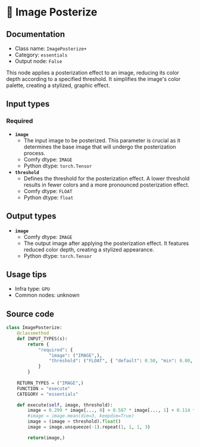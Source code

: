 # 🔧 Image Posterize
## Documentation
- Class name: `ImagePosterize+`
- Category: `essentials`
- Output node: `False`

This node applies a posterization effect to an image, reducing its color depth according to a specified threshold. It simplifies the image's color palette, creating a stylized, graphic effect.
## Input types
### Required
- **`image`**
    - The input image to be posterized. This parameter is crucial as it determines the base image that will undergo the posterization process.
    - Comfy dtype: `IMAGE`
    - Python dtype: `torch.Tensor`
- **`threshold`**
    - Defines the threshold for the posterization effect. A lower threshold results in fewer colors and a more pronounced posterization effect.
    - Comfy dtype: `FLOAT`
    - Python dtype: `float`
## Output types
- **`image`**
    - Comfy dtype: `IMAGE`
    - The output image after applying the posterization effect. It features reduced color depth, creating a stylized appearance.
    - Python dtype: `torch.Tensor`
## Usage tips
- Infra type: `GPU`
- Common nodes: unknown


## Source code
```python
class ImagePosterize:
    @classmethod
    def INPUT_TYPES(s):
        return {
            "required": {
                "image": ("IMAGE",),
                "threshold": ("FLOAT", { "default": 0.50, "min": 0.00, "max": 1.00, "step": 0.05, }),
            }
        }
    
    RETURN_TYPES = ("IMAGE",)
    FUNCTION = "execute"
    CATEGORY = "essentials"

    def execute(self, image, threshold):
        image = 0.299 * image[..., 0] + 0.587 * image[..., 1] + 0.114 * image[..., 2]
        #image = image.mean(dim=3, keepdim=True)
        image = (image > threshold).float()
        image = image.unsqueeze(-1).repeat(1, 1, 1, 3)

        return(image,)

```
